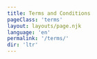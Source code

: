 ```yaml
---
title: Terms and Conditions
pageClass: 'terms'
layout: layouts/page.njk 
language: 'en'
permalink: '/terms/'
dir: 'ltr'
---
```

